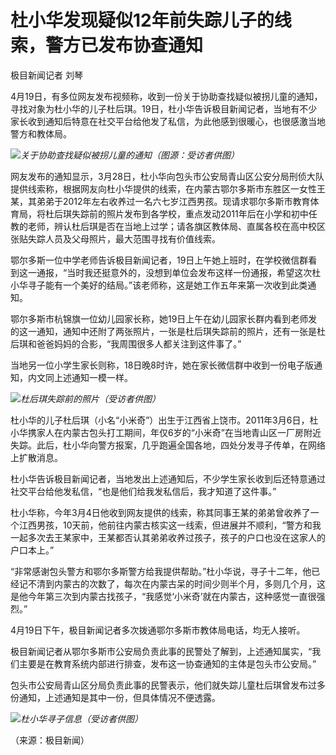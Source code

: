 # 杜小华发现疑似12年前失踪儿子的线索，警方已发布协查通知

极目新闻记者 刘琴

4月19日，有多位网友发布视频称，收到一份关于协助查找疑似被拐儿童的通知，寻找对象为杜小华的儿子杜后琪。19日，杜小华告诉极目新闻记者，当地有不少家长收到通知后特意在社交平台给他发了私信，为此他感到很暖心，也很感激当地警方和教体局。

![](https://inews.gtimg.com/om_bt/Oys2VqL56MyEw4XFipjYYFMvvvUHJJBYKIFGRW4yFlwlIAA/1000)_关于协助查找疑似被拐儿童的通知（图源：受访者供图）_

网友发布的通知显示，3月28日，杜小华向包头市公安局青山区公安分局刑侦大队提供线索称，根据网友向杜小华提供的线索，在内蒙古鄂尔多斯市东胜区一女性王某，其弟弟于2012年左右收养过一名六七岁江西男孩。现请求鄂尔多斯市教育体育局，将杜后琪失踪前的照片发布到各学校，重点发动2011年后在小学和初中任教的老师，辨认杜后琪是否在当地上过学；请各旗区教体局、直属各校在高中校区张贴失踪人员及父母照片，最大范围寻找有价值线索。

鄂尔多斯一位中学老师告诉极目新闻记者，19日上午她上班时，在学校微信群看到这一通报，“当时我还挺意外的，没想到单位会发布这样一份通报，希望这次杜小华寻子能有一个美好的结局。”该老师称，这是她工作五年来第一次收到此类通知。

鄂尔多斯市杭锦旗一位幼儿园家长称，她19日上午在幼儿园家长群内看到老师发的这一通知，通知中还附了两张照片，一张是杜后琪失踪前的照片，还有一张是杜后琪和爸爸妈妈的合影，“我周围很多人都关注到这件事了。”

当地另一位小学生家长则称，18日晚8时许，她在家长微信群中收到一份电子版通知，内文同上述通知一模一样。

![](https://inews.gtimg.com/om_bt/O3MoJ9QlXf21VTURIuZlqLN4aiLFXAfPOvseNGvpT6PTMAA/1000)_杜后琪失踪前的照片（受访者供图）_

杜小华的儿子杜后琪（小名“小米奇”）出生于江西省上饶市。2011年3月6日，杜小华携家人在内蒙古包头打工期间，年仅6岁的“小米奇”在当地青山区一厂房附近失踪。此后，杜小华向警方报案，几乎跑遍全国各地，四处分发寻子传单，在网络上扩散消息。

杜小华告诉极目新闻记者，当地发出上述通知后，不少学生家长收到后还特意通过社交平台给他发私信，“也是他们给我发私信后，我才知道了这件事。”

杜小华称，今年3月4日他收到网友提供的线索，称其同事王某的弟弟曾收养了一个江西男孩，10天前，他前往内蒙古核实这一线索，但进展并不顺利，“警方和我一起多次去王某家中，王某都否认其弟弟收养过孩子，孩子的户口也没在这家人的户口本上。”

“非常感谢包头警方和鄂尔多斯警方给我提供帮助。”杜小华说，寻子十二年，他已经记不清到内蒙古的次数了，每次在内蒙古呆的时间少则半个月，多则几个月，这是他今年第三次到内蒙古找孩子，“我感觉‘小米奇’就在内蒙古，这种感觉一直很强烈。”

4月19日下午，极目新闻记者多次拨通鄂尔多斯市教体局电话，均无人接听。

极目新闻记者从鄂尔多斯市公安局负责此事的民警处了解到，上述通知属实，“我们主要是在教育系统内部进行排查，发布这一协查通知的主体是包头市公安局。”

包头市公安局青山区分局负责此事的民警表示，他们就失踪儿童杜后琪曾发布过多份通知，上述通知是其中一份，但具体情况不便透露。

![](https://inews.gtimg.com/news_bt/OrXTWHp4Sj769ZPB5L2mVL1uPQg87qB0KyVanRxEh_6aIAA/1000)_杜小华寻子信息（受访者供图）_

（来源：极目新闻）

